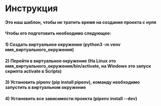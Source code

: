# Инструкция
#### Это наш шаблон, чтобы не тратить время на создание проекта с нуля
#### Чтобы его подготовить необходимо следующее:
#### 1) Создать виртуальное окружение (python3 -m venv имя_виртуального_окружения)
#### 2) Перейти в виртуальное окружение (На Linux это имя_виртуального_окружения/bin/activate, на Windows это запуск скрипта activate в Scripts)
#### 3) Установить pipenv (pip install pipenv), команду необходимо запустить в виртуальном окружение
#### 4) Установить все зависимости проекта (pipenv install --dev)
